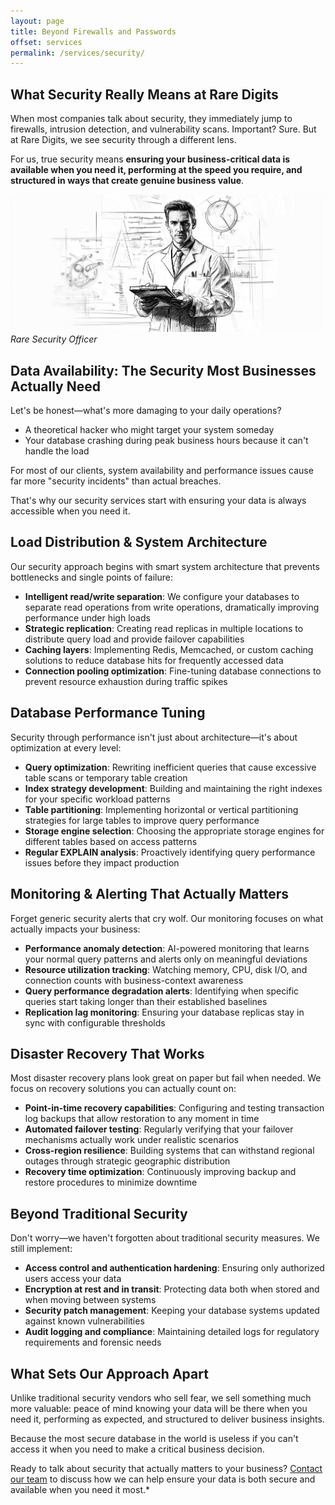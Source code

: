 ```yaml
---
layout: page
title: Beyond Firewalls and Passwords
offset: services
permalink: /services/security/
---
```



## What Security Really Means at Rare Digits

When most companies talk about security, they immediately jump to firewalls, intrusion detection, and vulnerability scans. Important? Sure. But at Rare Digits, we see security through a different lens.

For us, true security means **ensuring your business-critical data is available when you need it, performing at the speed you require, and structured in ways that create genuine business value**.

<div class="text-content-caption">
  <img src="/assets/img/illustrations/rare_security.jpg" />
</div>
<cite>Rare Security Officer</cite>

## Data Availability: The Security Most Businesses Actually Need

Let's be honest—what's more damaging to your daily operations?
- A theoretical hacker who might target your system someday
- Your database crashing during peak business hours because it can't handle the load

For most of our clients, system availability and performance issues cause far more "security incidents" than actual breaches. 

<div class="highlight">That's why our security services start with ensuring your data is always accessible when you need it.</div>

## Load Distribution & System Architecture

Our security approach begins with smart system architecture that prevents bottlenecks and single points of failure:

- **Intelligent read/write separation**: We configure your databases to separate read operations from write operations, dramatically improving performance under high loads
- **Strategic replication**: Creating read replicas in multiple locations to distribute query load and provide failover capabilities
- **Caching layers**: Implementing Redis, Memcached, or custom caching solutions to reduce database hits for frequently accessed data
- **Connection pooling optimization**: Fine-tuning database connections to prevent resource exhaustion during traffic spikes

## Database Performance Tuning

Security through performance isn't just about architecture—it's about optimization at every level:

- **Query optimization**: Rewriting inefficient queries that cause excessive table scans or temporary table creation
- **Index strategy development**: Building and maintaining the right indexes for your specific workload patterns
- **Table partitioning**: Implementing horizontal or vertical partitioning strategies for large tables to improve query performance
- **Storage engine selection**: Choosing the appropriate storage engines for different tables based on access patterns
- **Regular EXPLAIN analysis**: Proactively identifying query performance issues before they impact production

## Monitoring & Alerting That Actually Matters

Forget generic security alerts that cry wolf. Our monitoring focuses on what actually impacts your business:

- **Performance anomaly detection**: AI-powered monitoring that learns your normal query patterns and alerts only on meaningful deviations
- **Resource utilization tracking**: Watching memory, CPU, disk I/O, and connection counts with business-context awareness
- **Query performance degradation alerts**: Identifying when specific queries start taking longer than their established baselines
- **Replication lag monitoring**: Ensuring your database replicas stay in sync with configurable thresholds

## Disaster Recovery That Works

Most disaster recovery plans look great on paper but fail when needed. We focus on recovery solutions you can actually count on:

- **Point-in-time recovery capabilities**: Configuring and testing transaction log backups that allow restoration to any moment in time
- **Automated failover testing**: Regularly verifying that your failover mechanisms actually work under realistic scenarios
- **Cross-region resilience**: Building systems that can withstand regional outages through strategic geographic distribution
- **Recovery time optimization**: Continuously improving backup and restore procedures to minimize downtime

## Beyond Traditional Security

Don't worry—we haven't forgotten about traditional security measures. We still implement:

- **Access control and authentication hardening**: Ensuring only authorized users access your data
- **Encryption at rest and in transit**: Protecting data both when stored and when moving between systems
- **Security patch management**: Keeping your database systems updated against known vulnerabilities
- **Audit logging and compliance**: Maintaining detailed logs for regulatory requirements and forensic needs

## What Sets Our Approach Apart

Unlike traditional security vendors who sell fear, we sell something much more valuable: peace of mind knowing your data will be there when you need it, performing as expected, and structured to deliver business insights.

Because the most secure database in the world is useless if you can't access it when you need to make a critical business decision.

<div class="ContentSeparator"></div>

Ready to talk about security that actually matters to your business? [Contact our team](/about/contacts/) to discuss how we can help ensure your data is both secure and available when you need it most.*